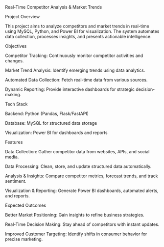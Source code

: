 Real-Time Competitor Analysis & Market Trends

Project Overview

This project aims to analyze competitors and market trends in real-time using MySQL, Python, and Power BI for visualization. The system automates data collection, processes insights, and presents actionable intelligence.

Objectives

Competitor Tracking: Continuously monitor competitor activities and changes.

Market Trend Analysis: Identify emerging trends using data analytics.

Automated Data Collection: Fetch real-time data from various sources.

Dynamic Reporting: Provide interactive dashboards for strategic decision-making.

Tech Stack

Backend: Python (Pandas, Flask/FastAPI)

Database: MySQL for structured data storage

Visualization: Power BI for dashboards and reports


Features

Data Collection: Gather competitor data from websites, APIs, and social media.

Data Processing: Clean, store, and update structured data automatically.

Analysis & Insights: Compare competitor metrics, forecast trends, and track sentiment.

Visualization & Reporting: Generate Power BI dashboards, automated alerts, and reports.


Expected Outcomes

Better Market Positioning: Gain insights to refine business strategies.

Real-Time Decision Making: Stay ahead of competitors with instant updates.

Improved Customer Targeting: Identify shifts in consumer behavior for precise marketing.
